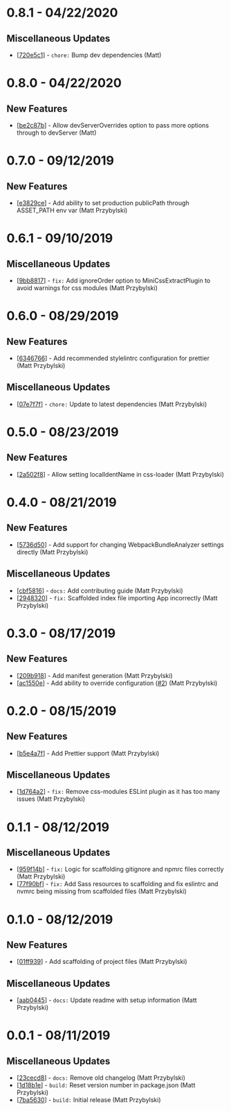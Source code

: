 # 0.8.1 - 04/22/2020

## Miscellaneous Updates
* [[720e5c1](https://github.com/reintroducing/rsr/commit/720e5c1)] - `chore:` Bump dev dependencies (Matt)

# 0.8.0 - 04/22/2020

## New Features
* [[be2c87b](https://github.com/reintroducing/rsr/commit/be2c87b)] - Allow devServerOverrides option to pass more options through to devServer (Matt)

# 0.7.0 - 09/12/2019

## New Features
* [[e3829ce](https://github.com/reintroducing/rsr/commit/e3829ce)] - Add ability to set production publicPath through ASSET_PATH env var (Matt Przybylski)

# 0.6.1 - 09/10/2019

## Miscellaneous Updates
* [[9bb8817](https://github.com/reintroducing/rsr/commit/9bb8817)] - `fix:` Add ignoreOrder option to MiniCssExtractPlugin to avoid warnings for css modules (Matt Przybylski)

# 0.6.0 - 08/29/2019

## New Features
* [[6346766](https://github.com/reintroducing/rsr/commit/6346766)] - Add recommended stylelintrc configuration for prettier (Matt Przybylski)

## Miscellaneous Updates
* [[07e7f7f](https://github.com/reintroducing/rsr/commit/07e7f7f)] - `chore:` Update to latest dependencies (Matt Przybylski)

# 0.5.0 - 08/23/2019

## New Features
* [[2a502f8](https://github.com/reintroducing/rsr/commit/2a502f8)] - Allow setting localIdentName in css-loader (Matt Przybylski)

# 0.4.0 - 08/21/2019

## New Features
* [[5736d50](https://github.com/reintroducing/rsr/commit/5736d50)] - Add support for changing WebpackBundleAnalyzer settings directly (Matt Przybylski)

## Miscellaneous Updates
* [[cbf5816](https://github.com/reintroducing/rsr/commit/cbf5816)] - `docs:` Add contributing guide (Matt Przybylski)
* [[2948320](https://github.com/reintroducing/rsr/commit/2948320)] - `fix:` Scaffolded index file importing App incorrectly (Matt Przybylski)

# 0.3.0 - 08/17/2019

## New Features
* [[209b918](https://github.com/reintroducing/rsr/commit/209b918)] - Add manifest generation (Matt Przybylski)
* [[ac1550e](https://github.com/reintroducing/rsr/commit/ac1550e)] - Add ability to override configuration ([#2](https://github.com/reintroducing/rsr/pull/2)) (Matt Przybylski)

# 0.2.0 - 08/15/2019

## New Features
* [[b5e4a7f](https://github.com/reintroducing/rsr/commit/b5e4a7f)] - Add Prettier support (Matt Przybylski)

## Miscellaneous Updates
* [[1d764a2](https://github.com/reintroducing/rsr/commit/1d764a2)] - `fix:` Remove css-modules ESLint plugin as it has too many issues (Matt Przybylski)

# 0.1.1 - 08/12/2019

## Miscellaneous Updates
* [[959f14b](https://github.com/reintroducing/rsr/commit/959f14b)] - `fix:` Logic for scaffolding gitignore and npmrc files correctly (Matt Przybylski)
* [[77f90bf](https://github.com/reintroducing/rsr/commit/77f90bf)] - `fix:` Add Sass resources to scaffolding and fix eslintrc and nvmrc being missing from scaffolded files (Matt Przybylski)

# 0.1.0 - 08/12/2019

## New Features
* [[01ff939](https://github.com/reintroducing/rsr/commit/01ff939)] - Add scaffolding of project files (Matt Przybylski)

## Miscellaneous Updates
* [[aab0445](https://github.com/reintroducing/rsr/commit/aab0445)] - `docs:` Update readme with setup information (Matt Przybylski)

# 0.0.1 - 08/11/2019

## Miscellaneous Updates
* [[23cecd8](https://github.com/reintroducing/rsr/commit/23cecd8)] - `docs:` Remove old changelog (Matt Przybylski)
* [[1d18b1e](https://github.com/reintroducing/rsr/commit/1d18b1e)] - `build:` Reset version number in package.json (Matt Przybylski)
* [[7ba5630](https://github.com/reintroducing/rsr/commit/7ba5630)] - `build:` Initial release (Matt Przybylski)
